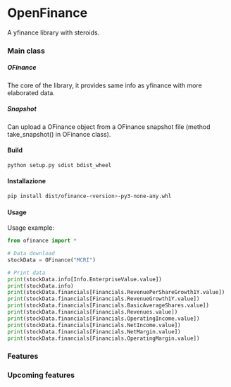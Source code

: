 # OpenFinance
A yfinance library with steroids.

### Main class

##### OFinance
The core of the library, it provides same info as yfinance with more elaborated data.

##### Snapshot
Can upload a OFinance object from a OFinance snapshot file (method take_snapshot() in OFinance class).

#### Build
```bash
python setup.py sdist bdist_wheel
```


#### Installazione
```bash
pip install dist/ofinance-<version>-py3-none-any.whl
```


#### Usage
Usage example:
```python
from ofinance import *

# Data download
stockData = OFinance("MCRI")

# Print data
print(stockData.info[Info.EnterpriseValue.value])
print(stockData.info)
print(stockData.financials[Financials.RevenuePerShareGrowth1Y.value])
print(stockData.financials[Financials.RevenueGrowth1Y.value])
print(stockData.financials[Financials.BasicAverageShares.value])
print(stockData.financials[Financials.Revenues.value])
print(stockData.financials[Financials.OperatingIncome.value])
print(stockData.financials[Financials.NetIncome.value])
print(stockData.financials[Financials.NetMargin.value])
print(stockData.financials[Financials.OperatingMargin.value])

```

### Features


### Upcoming features

